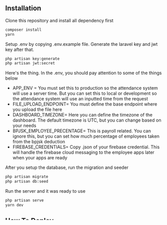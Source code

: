 ## Installation

Clone this repository and install all dependency first

```sh
composer install
yarn
```

Setup .env by copying .env.example file. Generate the laravel key and jwt key after that.

```sh
php artisan key:generate
php artisan jwt:secret
```

Here's the thing. In the .env, you should pay attention to some of the things below
- APP_ENV = You must set this to production so the attendance system will use a server time. But you can set this to local or development so the attendance system will use an inputted time from the request
- FILE_UPLOAD_ENDPOINT= You must define the base endpoint where you upload the file here
- DASHBOARD_TIMEZONE= Here you can define the timezone of the dashboard. The default timezone is UTC, but you can change based on your needs
- BPJSK_EMPLOYEE_PRECENTAGE= This is payroll related. You can ignore this, but you can set how much percentage of employees taken from the bpjsk deduction 
- FIREBASE_CREDENTIALS= Copy .json of your firebase credential. This will handle the firebase cloud messaging to the employee apps later when your apps are ready

After you setup the database, run the migration and seeder

```sh
php artisan migrate
php artisan db:seed
```

Run the server and it was ready to use

```sh
php artisan serve
yarn dev
```  

## How To Deploy
After you successfully install it locally, maybe you want to deploy it too. things you should pay attention to when deploying are these. 
1. If you use VPS you can repeat the installation step and don't forget to run this command.
    ```sh
    yarn build
    ```
2. If you use CPanel or something similar to that, you can run this command before uploading the apps into your CPanel.
    ```sh
    yarn build
    ```
The last important thing. You must set up the cronjob/schedular to your VPS/CPanel. You can set the cronjob command like this.
```sh
* * * * * cd /var/www/battlehr && php artisan schedule:run >> /dev/null 2>&1 
```
The Note is you must set the cronjob every minute to run the schedule:run artisan command. This will execute some features such as: 
1. Force clock-out attendance
This feature will automatically clock out the employee based on the setting that already you made in Settings > Attendance > Attendance > Time for force clock out section.
2. Reminder clockin
This feature will send a notification to your mobile apps inside the interval you were config in Settings > Attendance > Attendance > Time for notification section. You can uncomment the code in App/Console/Kernel to use this feature if you already have your mobile apps.
3. Reset the Leave Quota
This feature will reset your leave quota based on the settings in Settings > Leave > General.
